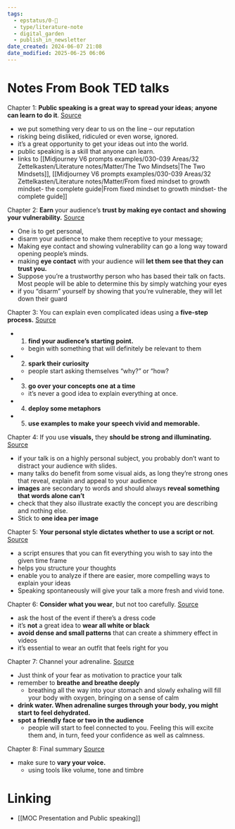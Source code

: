 ```yaml
---
tags:
  - epstatus/0-🌰
  - type/literature-note
  - digital_garden
  - publish_in_newsletter
date_created: 2024-06-07 21:08
date_modified: 2025-06-25 06:06
---
```

# Notes From Book TED talks

Chapter 1: **Public speaking is a great way to spread your ideas**; **anyone can learn to do it**.  [Source](https://blinkist.com/nc/reader/ted-talks-en?chapter=1)
- we put something very dear to us on the line – our reputation
- risking being disliked, ridiculed or even worse, ignored.
- it’s a great opportunity to get your ideas out into the world.
- public speaking is a skill that anyone can learn.
- links to [[Midjourney V6 prompts examples/030-039 Areas/32 Zettelkasten/Literature notes/Matter/The Two Mindsets|The Two Mindsets]],  [[Midjourney V6 prompts examples/030-039 Areas/32 Zettelkasten/Literature notes/Matter/From fixed mindset to growth mindset- the complete guide|From fixed mindset to growth mindset- the complete guide]]

Chapter 2: **Earn** your audience’s **trust by making eye contact** **and showing your vulnerability.** [Source](https://blinkist.com/nc/reader/ted-talks-en?chapter=2)
- One is to get personal,
- disarm your audience to make them receptive to your message;
- Making eye contact and showing vulnerability can go a long way toward opening people’s minds.
- making **eye contact** with your audience will **let them see that they can trust you.**
- Suppose you’re a trustworthy person who has based their talk on facts. Most people will be able to determine this by simply watching your eyes
- if you “disarm” yourself by showing that you’re vulnerable, they will let down their guard

Chapter 3: You can explain even complicated ideas using a **five-step process.** [Source](https://blinkist.com/nc/reader/ted-talks-en?chapter=3)
- 1) **find your audience’s starting point.**
	- begin with something that will definitely be relevant to them
- 2)  **spark their curiosity**
	-  people start asking themselves “why?” or “how?
- 3) **go over your concepts one at a time**
	- it’s never a good idea to explain everything at once.
- 4) **deploy some metaphors**
- 5)  **use examples to make your speech vivid and memorable.**

Chapter 4: If you use **visuals,** they **should be strong and illuminating.** [Source](https://blinkist.com/nc/reader/ted-talks-en?chapter=4)
- if your talk is on a highly personal subject, you probably don’t want to distract your audience with slides.
- many talks do benefit from some visual aids, as long they’re strong ones that reveal, explain and appeal to your audience
- **images** are secondary to words and should always **reveal something that words alone can’t**
- check that they also illustrate exactly the concept you are describing and nothing else.
- Stick to **one idea per image**

Chapter 5: **Your personal style dictates whether to use a script or not**. [Source](https://blinkist.com/nc/reader/ted-talks-en?chapter=5)
- a script ensures that you can fit everything you wish to say into the given time frame
- helps you structure your thoughts
- enable you to analyze if there are easier, more compelling ways to explain your ideas
- Speaking spontaneously will give your talk a more fresh and vivid tone.

Chapter 6: **Consider what you wear**, but not too carefully. [Source](https://blinkist.com/nc/reader/ted-talks-en?chapter=6)
- ask the host of the event if there’s a dress code
- it’s **not** a great idea to **wear all white or black**
- **avoid dense and small patterns** that can create a shimmery effect in videos
- it’s essential to wear an outfit that feels right for you

Chapter 7: Channel your adrenaline. [Source](https://blinkist.com/nc/reader/ted-talks-en?chapter=7)
- Just think of your fear as motivation to practice your talk
-  remember to **breathe and breathe deeply**
	- breathing all the way into your stomach and slowly exhaling will fill your body with oxygen, bringing on a sense of calm
- **drink water. When adrenaline surges through your body, you might start to feel dehydrated.**
- **spot a friendly face or two in the audience**
	- people will start to feel connected to you. Feeling this will excite them and, in turn, feed your confidence as well as calmness.

Chapter 8: Final summary [Source](https://blinkist.com/nc/reader/ted-talks-en?chapter=8)
- make sure to **vary your voice.**
	- using tools like volume, tone and timbre

# Linking

+ [[MOC Presentation and Public speaking]]

